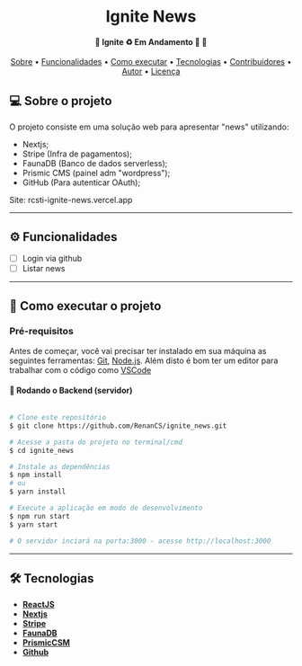 <h1 align="center">
  Ignite News 
</h1>

<h4 align="center"> 
	🚧  Ignite ♻️ Em Andamento 🚀 🚧
</h4>

<p align="center">
 <a href="#-sobre-o-projeto">Sobre</a> •
 <a href="#-funcionalidades">Funcionalidades</a> •
 <a href="#-como-executar-o-projeto">Como executar</a> • 
 <a href="#-tecnologias">Tecnologias</a> • 
 <a href="#-contribuidores">Contribuidores</a> • 
 <a href="#-autor">Autor</a> • 
 <a href="#user-content--licença">Licença</a>
</p>

## 💻 Sobre o projeto

O projeto consiste em uma solução web para apresentar "news" utilizando: 
- Nextjs;
- Stripe (Infra de pagamentos);
- FaunaDB (Banco de dados serverless);
- Prismic CMS (painel adm "wordpress");
- GitHub (Para autenticar OAuth);

Site: rcsti-ignite-news.vercel.app

---

## ⚙️ Funcionalidades

- [ ] Login via github
- [ ] Listar news

---

## 🚀 Como executar o projeto

### Pré-requisitos

Antes de começar, você vai precisar ter instalado em sua máquina as seguintes ferramentas:
[Git](https://git-scm.com), [Node.js](https://nodejs.org/en/).
Além disto é bom ter um editor para trabalhar com o código como [VSCode](https://code.visualstudio.com/)


#### 🎲 Rodando o Backend (servidor)

```bash

# Clone este repositório
$ git clone https://github.com/RenanCS/ignite_news.git

# Acesse a pasta do projeto no terminal/cmd
$ cd ignite_news

# Instale as dependências
$ npm install
# ou
$ yarn install

# Execute a aplicação em modo de desenvolvimento
$ npm run start
$ yarn start

# O servidor inciará na porta:3000 - acesse http://localhost:3000


```
---

## 🛠 Tecnologias

- **[ReactJS](https://pt-br.reactjs.org/)**
- **[Nextjs](https://nextjs.org/)**
- **[Stripe](https://stripe.com/br)**
- **[FaunaDB](https://fauna.com/)**
- **[PrismicCSM](https://prismic.io/)**
- **[Github](https://github.com/)**


